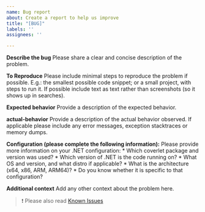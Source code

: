 ```yaml
---
name: Bug report
about: Create a report to help us improve
title: "[BUG]"
labels: ''
assignees: ''

---
```


**Describe the bug**
Please share a clear and concise description of the problem.

**To Reproduce**
Please include minimal steps to reproduce the problem if possible. E.g.: the smallest possible code snippet; or a small project, with steps to run it. If possible include text as text rather than screenshots (so it shows up in searches).

**Expected behavior**
Provide a description of the expected behavior.

**actual-behavior**
Provide a description of the actual behavior observed. If applicable please include any error messages, exception stacktraces or memory dumps.

**Configuration (please complete the following information):**
Please provide more information on your .NET configuration:
    * Which coverlet package and version was used?
    * Which version of .NET is the code running on?
    * What OS and version, and what distro if applicable?
    * What is the architecture (x64, x86, ARM, ARM64)?
    * Do you know whether it is specific to that configuration?

**Additional context**
Add any other context about the problem here.

> :exclamation:  Please also read [Known Issues](https://github.com/coverlet-coverage/coverlet/blob/master/Documentation/KnownIssues.md)
